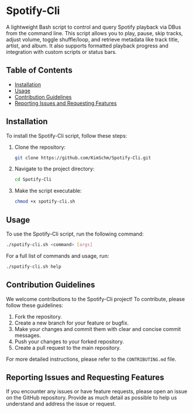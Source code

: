 # Spotify-Cli

A lightweight Bash script to control and query Spotify playback via DBus from the command line. This script allows you to play, pause, skip tracks, adjust volume, toggle shuffle/loop, and retrieve metadata like track title, artist, and album. It also supports formatted playback progress and integration with custom scripts or status bars.

## Table of Contents

- [Installation](#installation)
- [Usage](#usage)
- [Contribution Guidelines](#contribution-guidelines)
- [Reporting Issues and Requesting Features](#reporting-issues-and-requesting-features)

## Installation

To install the Spotify-Cli script, follow these steps:

1. Clone the repository:
   ```sh
   git clone https://github.com/KimSchm/Spotify-Cli.git
   ```
2. Navigate to the project directory:
   ```sh
   cd Spotify-Cli
   ```
3. Make the script executable:
   ```sh
   chmod +x spotify-cli.sh
   ```

## Usage

To use the Spotify-Cli script, run the following command:
```sh
./spotify-cli.sh <command> [args]
```

For a full list of commands and usage, run:
```sh
./spotify-cli.sh help
```

## Contribution Guidelines

We welcome contributions to the Spotify-Cli project! To contribute, please follow these guidelines:

1. Fork the repository.
2. Create a new branch for your feature or bugfix.
3. Make your changes and commit them with clear and concise commit messages.
4. Push your changes to your forked repository.
5. Create a pull request to the main repository.

For more detailed instructions, please refer to the `CONTRIBUTING.md` file.

## Reporting Issues and Requesting Features

If you encounter any issues or have feature requests, please open an issue on the GitHub repository. Provide as much detail as possible to help us understand and address the issue or request.
